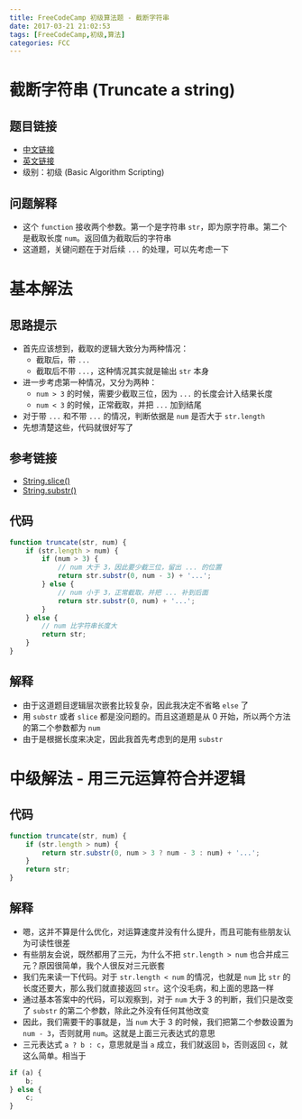 ```yaml
---
title: FreeCodeCamp 初级算法题 - 截断字符串
date: 2017-03-21 21:02:53
tags: [FreeCodeCamp,初级,算法]
categories: FCC
---
```

# 截断字符串 (Truncate a string)
## 题目链接
- [中文链接](https://www.freecodecamp.cn/challenges/truncate-a-string)
- [英文链接](https://www.freecodecamp.com/challenges/truncate-a-string)
- 级别：初级 (Basic Algorithm Scripting)

## 问题解释
- 这个 `function` 接收两个参数。第一个是字符串 `str`，即为原字符串。第二个是截取长度 `num`。返回值为截取后的字符串
- 这道题，关键问题在于对后续 `...` 的处理，可以先考虑一下
<!-- more -->

# 基本解法
## 思路提示
- 首先应该想到，截取的逻辑大致分为两种情况：
    - 截取后，带 `...`
    - 截取后不带 `...`，这种情况其实就是输出 `str` 本身
- 进一步考虑第一种情况，又分为两种：
    - `num > 3` 的时候，需要少截取三位，因为 `...` 的长度会计入结果长度
    - `num < 3` 的时候，正常截取，并把 `...` 加到结尾
- 对于带 `...` 和不带 `...` 的情况，判断依据是 `num` 是否大于 `str.length`
- 先想清楚这些，代码就很好写了

## 参考链接
- [String.slice()](https://developer.mozilla.org/zh-CN/docs/Web/JavaScript/Reference/Global_Objects/String/slice)
- [String.substr()](https://developer.mozilla.org/zh-CN/docs/Web/JavaScript/Reference/Global_Objects/String/substr)

## 代码
```js
function truncate(str, num) {
    if (str.length > num) {
        if (num > 3) {
            // num 大于 3，因此要少截三位，留出 ... 的位置
            return str.substr(0, num - 3) + '...';
        } else {
            // num 小于 3，正常截取，并把 ... 补到后面
            return str.substr(0, num) + '...';
        }
    } else {
        // num 比字符串长度大
        return str;
    }
}
```

## 解释
- 由于这道题目逻辑层次嵌套比较复杂，因此我决定不省略 `else` 了
- 用 `substr` 或者 `slice` 都是没问题的。而且这道题是从 0 开始，所以两个方法的第二个参数都为 `num`
- 由于是根据长度来决定，因此我首先考虑到的是用 `substr`

# 中级解法 - 用三元运算符合并逻辑
## 代码
```js
function truncate(str, num) {
    if (str.length > num) {
        return str.substr(0, num > 3 ? num - 3 : num) + '...';
    }
    return str;
}
```

## 解释
- 嗯，这并不算是什么优化，对运算速度并没有什么提升，而且可能有些朋友认为可读性很差
- 有些朋友会说，既然都用了三元，为什么不把 `str.length > num` 也合并成三元？原因很简单，我个人很反对三元嵌套
- 我们先来读一下代码。对于 `str.length < num` 的情况，也就是 `num` 比 `str` 的长度还要大，那么我们就直接返回 `str`。这个没毛病，和上面的思路一样
- 通过基本答案中的代码，可以观察到，对于 `num` 大于 3 的判断，我们只是改变了 `substr` 的第二个参数，除此之外没有任何其他改变
- 因此，我们需要干的事就是，当 `num` 大于 3 的时候，我们把第二个参数设置为 `num - 3`，否则就用 `num`。这就是上面三元表达式的意思
- 三元表达式 `a ? b : c`，意思就是当 `a` 成立，我们就返回 `b`，否则返回 `c`，就这么简单。相当于

```js
if (a) {
    b;
} else {
    c;
}
```
